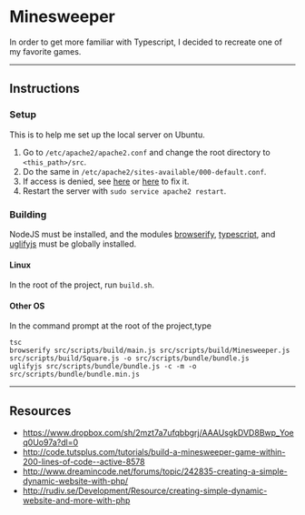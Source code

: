# Minesweeper
In order to get more familiar with Typescript,
I decided to recreate one of my favorite games.

---

## Instructions

### Setup
This is to help me set up the local server on Ubuntu.

1. Go to `/etc/apache2/apache2.conf` and change the root directory
to `<this_path>/src`.
2. Do the same in `/etc/apache2/sites-available/000-default.conf`.
3. If access is denied, see [here](https://ubuntuforums.org/showthread.php?t=1591204)
or [here](http://askubuntu.com/questions/451922/apache-access-denied-because-search-permissions-are-missing)
to fix it.
4. Restart the server with `sudo service apache2 restart`.

### Building
NodeJS must be installed,
and the modules [browserify](http://browserify.org/), 
[typescript](https://www.typescriptlang.org/),
and [uglifyjs](https://www.npmjs.com/package/uglify-js)
must be globally installed.

#### Linux
In the root of the project,
run `build.sh`.

#### Other OS
In the command prompt at the root of the project,type
```
tsc
browserify src/scripts/build/main.js src/scripts/build/Minesweeper.js src/scripts/build/Square.js -o src/scripts/bundle/bundle.js
uglifyjs src/scripts/bundle/bundle.js -c -m -o src/scripts/bundle/bundle.min.js
```

---

## Resources
* https://www.dropbox.com/sh/2mzt7a7ufqbbgrj/AAAUsgkDVD8Bwp_Yoeq0Uo97a?dl=0
* http://code.tutsplus.com/tutorials/build-a-minesweeper-game-within-200-lines-of-code--active-8578
* http://www.dreamincode.net/forums/topic/242835-creating-a-simple-dynamic-website-with-php/
* http://rudiv.se/Development/Resource/creating-simple-dynamic-website-and-more-with-php